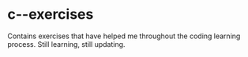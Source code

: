 # c--exercises
Contains exercises that have helped me throughout the coding learning process. Still learning, still updating.
